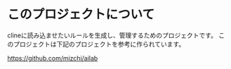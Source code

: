 # このプロジェクトについて

clineに読み込ませたいルールを生成し、管理するためのプロジェクトです。
このプロジェクトは下記のプロジェクトを参考に作られています。

<https://github.com/mizchi/ailab>
